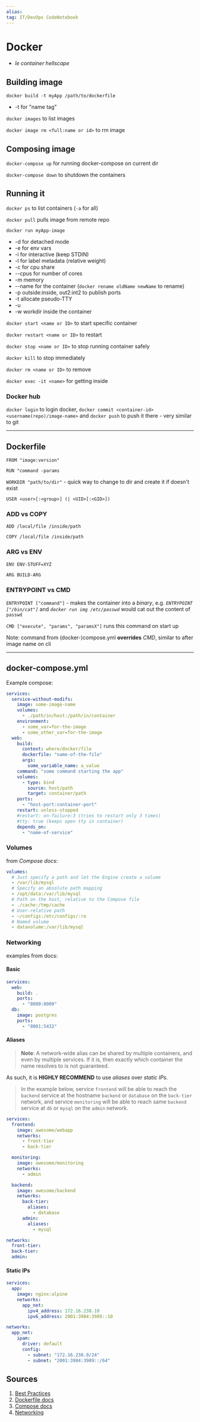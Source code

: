 ```yaml
---
alias:
tag: IT/DevOps CodeNotebook 
---
```



# Docker

- *le container hellscape*

## Building image

`docker build -t myApp /path/to/dockerfile`

- \-t for "name tag"

`docker images` to list images

`docker image rm <full:name or id>` to rm image

## Composing image

`docker-compose up` for running docker-compose on current dir

`docker-compose down` to shutdown the containers

## Running it

`docker ps` to list containers (`-a` for all)

`docker pull` pulls image from remote repo

`docker run myApp-image`

- \-d for detached mode
- \-e for env vars
- \-i for interactive (keep STDIN)
- \-l for label metadata (relative weight)
- \-c for cpu share
- \--cpus for number of cores
- \-m memory
- \--name for the container (`docker rename oldName newName` to rename)
- \-p outside:inside, out2:int2 to publish ports
- \-t allocate pseudo-TTY
- \-u
- \-w workdir inside the container

`docker start <name or ID>` to start specific container

`docker restart <name or ID>` to restart

`docker stop <name or ID>` to stop running container safely

`docker kill` to stop immediately

`docker rm <name or ID>` to remove

`docker exec -it <name>` for getting inside

### Docker hub

`docker login` to login docker, `docker commit <container-id> <username(repo)/image-name>` and `docker push` to push it there - very similar to git

---

## Dockerfile

`FROM "image:version"`

`RUN "command -params`

`WORKDIR "path/to/dir"` - quick way to change to dir and create it if doesn't exist

`USER <user>[:<group>] (| <UID>[:<GID>])`

### ADD vs COPY

`ADD /local/file /inside/path`

`COPY /local/file /inside/path`

### ARG vs ENV

`ENV ENV-STUFF=XYZ`

`ARG BUILD-ARG`

### ENTRYPOINT vs CMD

`ENTRYPOINT ["command"]` - makes the container into a *binary*, e.g. *`ENTRYPOINT ["/bin/cat"]`* and *`docker run img /etc/passwd`* would cat out the content of `passwd`

`CMD ["execute", "params", "paramsX"]` runs this command on start up

Note: command from (docker-)compose.yml **overrides** *CMD*, similar to after image name on cli

---

## docker-compose.yml

Example compose:

```yaml
services:
  service-without-modifs:
    image: some-image-name
    volumes:
      - ./path/in/host:/path/in/container
    environment:
      - some_var=for-the-image
      - some_other_var=for-the-image
  web:
    build:
      context: where/docker/file
      dockerfile: "name-of-the-file"
      args:
        some_variable_name: a_value
    command: "some command starting the app"
    volumes:
      - type: bind
        source: host/path
        target: container/path
    ports:
      - "host-port:container-port"
    restart: unless-stopped
    #restart: on-failure:3 (tries to restart only 3 times)
    #tty: true (keeps open tty in container)
    depends_on:
      - "name-of-service"
```

### Volumes

from *Compose docs*:

```yaml
volumes:
  # Just specify a path and let the Engine create a volume
  - /var/lib/mysql
  # Specify an absolute path mapping
  - /opt/data:/var/lib/mysql
  # Path on the host, relative to the Compose file
  - ./cache:/tmp/cache
  # User-relative path
  - ~/configs:/etc/configs/:ro
  # Named volume
  - datavolume:/var/lib/mysql
```

### Networking

examples from docs:

#### Basic

```yaml
services:
  web:
    build: .
    ports:
      - "8000:8000"
  db:
    image: postgres
    ports:
      - "8001:5432"
```

#### Aliases

> **Note**: A network-wide alias can be shared by multiple containers, and even by multiple services. If it is, then exactly which container the name resolves to is not guaranteed.

As such, it is **HIGHLY RECOMMEND** to use *aliases* over *static IPs*.

> In the example below, service `frontend` will be able to reach the `backend` service at the hostname `backend` or `database` on the `back-tier` network, and service `monitoring` will be able to reach same `backend` service at `db` or `mysql` on the `admin` network.

```yaml
services:
  frontend:
    image: awesome/webapp
    networks:
      - front-tier
      - back-tier

  monitoring:
    image: awesome/monitoring
    networks:
      - admin

  backend:
    image: awesome/backend
    networks:
      back-tier:
        aliases:
          - database
      admin:
        aliases:
          - mysql

networks:
  front-tier:
  back-tier:
  admin:
```

#### Static IPs

```yaml
services:
  app:
    image: nginx:alpine
    networks:
      app_net:
        ipv4_address: 172.16.238.10
        ipv6_address: 2001:3984:3989::10

networks:
  app_net:
    ipam:
      driver: default
      config:
        - subnet: "172.16.238.0/24"
        - subnet: "2001:3984:3989::/64"
```

## Sources

1. [Best Practices](https://docs.docker.com/develop/develop-images/dockerfile_best-practices/)
2. [Dockerfile docs](https://docs.docker.com/engine/reference/builder/)
3. [Compose docs](https://docs.docker.com/compose/compose-file/compose-file-v3/#volumes)
4. [Networking]([https://](https://docs.docker.com/compose/networking/))
